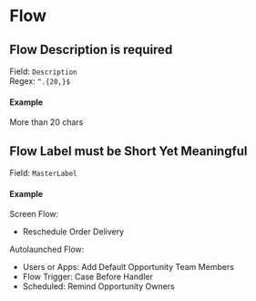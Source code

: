 # Flow
## Flow Description is required
Field: `Description`   
Regex: `^.{20,}$`    
#### Example
More than 20 chars  


## Flow Label must be Short Yet Meaningful
Field: `MasterLabel`   
#### Example
Screen Flow:  
- Reschedule Order Delivery

Autolaunched Flow:  
- Users or Apps: Add Default Opportunity Team Members
- Flow Trigger: Case Before Handler
- Scheduled: Remind Opportunity Owners  

